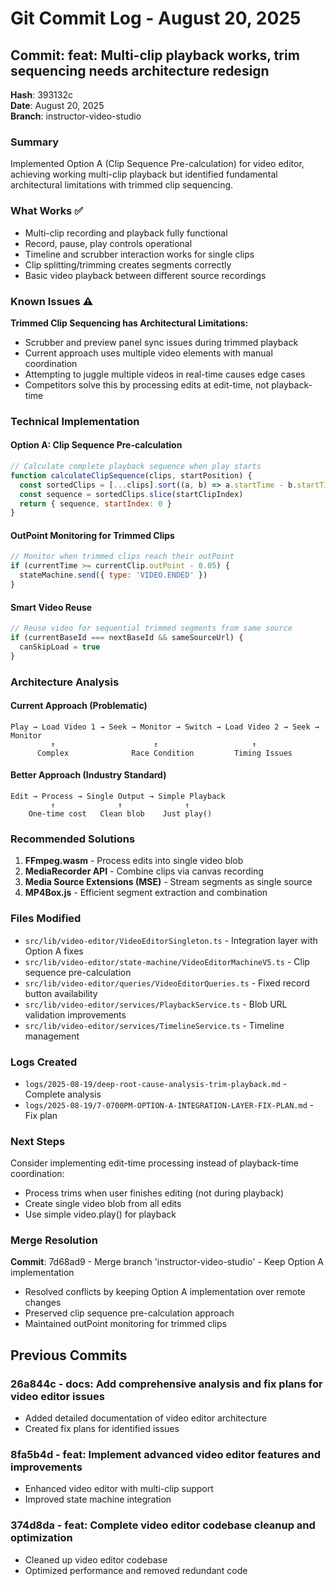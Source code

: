 # Git Commit Log - August 20, 2025

## Commit: feat: Multi-clip playback works, trim sequencing needs architecture redesign

**Hash**: 393132c  
**Date**: August 20, 2025  
**Branch**: instructor-video-studio  

### Summary
Implemented Option A (Clip Sequence Pre-calculation) for video editor, achieving working multi-clip playback but identified fundamental architectural limitations with trimmed clip sequencing.

### What Works ✅
- Multi-clip recording and playback fully functional
- Record, pause, play controls operational
- Timeline and scrubber interaction works for single clips
- Clip splitting/trimming creates segments correctly
- Basic video playback between different source recordings

### Known Issues ⚠️
**Trimmed Clip Sequencing has Architectural Limitations:**
- Scrubber and preview panel sync issues during trimmed playback
- Current approach uses multiple video elements with manual coordination
- Attempting to juggle multiple videos in real-time causes edge cases
- Competitors solve this by processing edits at edit-time, not playback-time

### Technical Implementation

#### Option A: Clip Sequence Pre-calculation
```javascript
// Calculate complete playback sequence when play starts
function calculateClipSequence(clips, startPosition) {
  const sortedClips = [...clips].sort((a, b) => a.startTime - b.startTime)
  const sequence = sortedClips.slice(startClipIndex)
  return { sequence, startIndex: 0 }
}
```

#### OutPoint Monitoring for Trimmed Clips
```javascript
// Monitor when trimmed clips reach their outPoint
if (currentTime >= currentClip.outPoint - 0.05) {
  stateMachine.send({ type: 'VIDEO.ENDED' })
}
```

#### Smart Video Reuse
```javascript
// Reuse video for sequential trimmed segments from same source
if (currentBaseId === nextBaseId && sameSourceUrl) {
  canSkipLoad = true
}
```

### Architecture Analysis

#### Current Approach (Problematic)
```
Play → Load Video 1 → Seek → Monitor → Switch → Load Video 2 → Seek → Monitor
         ↑                      ↑                     ↑
      Complex              Race Condition         Timing Issues
```

#### Better Approach (Industry Standard)
```
Edit → Process → Single Output → Simple Playback
         ↑              ↑              ↑
    One-time cost   Clean blob    Just play()
```

### Recommended Solutions

1. **FFmpeg.wasm** - Process edits into single video blob
2. **MediaRecorder API** - Combine clips via canvas recording
3. **Media Source Extensions (MSE)** - Stream segments as single source
4. **MP4Box.js** - Efficient segment extraction and combination

### Files Modified
- `src/lib/video-editor/VideoEditorSingleton.ts` - Integration layer with Option A fixes
- `src/lib/video-editor/state-machine/VideoEditorMachineV5.ts` - Clip sequence pre-calculation
- `src/lib/video-editor/queries/VideoEditorQueries.ts` - Fixed record button availability
- `src/lib/video-editor/services/PlaybackService.ts` - Blob URL validation improvements
- `src/lib/video-editor/services/TimelineService.ts` - Timeline management

### Logs Created
- `logs/2025-08-19/deep-root-cause-analysis-trim-playback.md` - Complete analysis
- `logs/2025-08-19/7-0700PM-OPTION-A-INTEGRATION-LAYER-FIX-PLAN.md` - Fix plan

### Next Steps
Consider implementing edit-time processing instead of playback-time coordination:
- Process trims when user finishes editing (not during playback)
- Create single video blob from all edits
- Use simple video.play() for playback

### Merge Resolution
**Commit**: 7d68ad9 - Merge branch 'instructor-video-studio' - Keep Option A implementation
- Resolved conflicts by keeping Option A implementation over remote changes
- Preserved clip sequence pre-calculation approach
- Maintained outPoint monitoring for trimmed clips

## Previous Commits

### 26a844c - docs: Add comprehensive analysis and fix plans for video editor issues
- Added detailed documentation of video editor architecture
- Created fix plans for identified issues

### 8fa5b4d - feat: Implement advanced video editor features and improvements
- Enhanced video editor with multi-clip support
- Improved state machine integration

### 374d8da - feat: Complete video editor codebase cleanup and optimization
- Cleaned up video editor codebase
- Optimized performance and removed redundant code